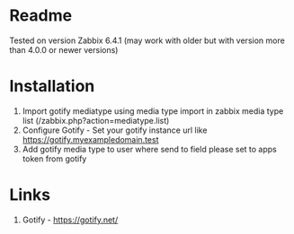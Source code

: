 # Readme
Tested on version Zabbix 6.4.1 (may work with older but with version more than 4.0.0 or newer versions)

# Installation
1. Import gotify mediatype using media type import in zabbix media type list (/zabbix.php?action=mediatype.list)
2. Configure Gotify - Set your gotify instance url like https://gotify.myexampledomain.test
3. Add gotify media type to user where send to field please set to apps token from gotify

# Links
1. Gotify - https://gotify.net/
